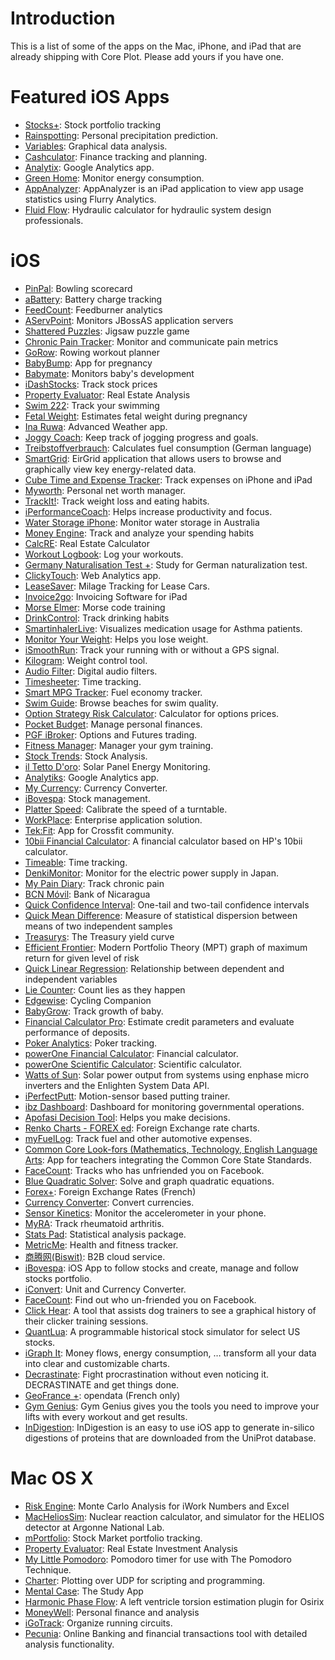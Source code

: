 # Introduction #

This is a list of some of the apps on the Mac, iPhone, and iPad that are already shipping with Core Plot. Please add yours if you have one.

# Featured iOS Apps #
  * [Stocks+](https://itunes.apple.com/WebObjects/MZStore.woa/wa/viewSoftware?id=568683068&mt=8): Stock portfolio tracking
  * [Rainspotting](http://itunes.apple.com/us/app/rainspotting-rain-outlook/id406959408?mt=8): Personal precipitation prediction.
  * [Variables](http://itunes.apple.com/us/app/variables/id465029884?ls=1&mt=8): Graphical data analysis.
  * [Cashculator](http://itunes.apple.com/app/cashculator/id463721340): Finance tracking and planning.
  * [Analytix](http://analytixapp.com): Google Analytics app.
  * [Green Home](http://itunes.apple.com/us/app/greenhome/id444543163?mt=8): Monitor energy consumption.
  * [AppAnalyzer](http://slipware.com/appanalyzer): AppAnalyzer is an iPad application to view app usage statistics using Flurry Analytics.
  * [Fluid Flow](http://itunes.apple.com/ca/app/fluid-flow/id496738919?mt=8): Hydraulic calculator for hydraulic system design professionals.

# iOS #

  * [PinPal](http://itunes.apple.com/WebObjects/MZStore.woa/wa/viewSoftware?id=321824605&mt=8): Bowling scorecard
  * [aBattery](http://itunes.apple.com/WebObjects/MZStore.woa/wa/viewSoftware?id=330747731&mt=8): Battery charge tracking
  * [FeedCount](http://itunes.apple.com/WebObjects/MZStore.woa/wa/viewSoftware?id=314985956&mt=8): Feedburner analytics
  * [AServPoint](http://itunes.apple.com/WebObjects/MZStore.woa/wa/viewSoftware?id=336858411&mt=8): Monitors JBossAS application servers
  * [Shattered Puzzles](http://itunes.apple.com/us/app/shattered-puzzles/id339327590?mt=8): Jigsaw puzzle game
  * [Chronic Pain Tracker](http://itunes.apple.com/nl/app/chronic-pain-tracker/id330294020?mt=8): Monitor and communicate pain metrics
  * [GoRow](http://gorow.net): Rowing workout planner
  * [BabyBump](http://bit.ly/babybumpcs): App for pregnancy
  * [Babymate](http://www.doublewedge.com): Monitors baby's development
  * [iDashStocks](http://itunes.apple.com/nl/app/idashstocks/id366564041?mt=8): Track stock prices
  * [Property Evaluator](http://itunes.apple.com/us/app/property-evaluator/id335518202?mt=8): Real Estate Analysis
  * [Swim 222](http://itunes.apple.com/nl/app/swim-222/id370451901?mt=8): Track your swimming
  * [Fetal Weight](http://itunes.apple.com/us/app/fetal-weight/id367718153?mt=8): Estimates fetal weight during pregnancy
  * [Ina Ruwa](http://www.inaruwaapp.com): Advanced Weather app.
  * [Joggy Coach](http://itunes.apple.com/en/app/id343740663?mt=8): Keep track of jogging progress and goals.
  * [Treibstoffverbrauch](http://itunes.apple.com/us/app/treibstoffverbrauch/id388635562?mt=8): Calculates fuel consumption (German language)
  * [SmartGrid](http://itunes.apple.com/nl/app/smartgrid/id391468933?mt=8): EirGrid application that allows users to browse and graphically view key energy-related data.
  * [Cube Time and Expense Tracker](http://cube.bitrzr.com/iphone/time-and-expense-tracker%20Cube%20Time%20&%20Expense%20Tracker): Track expenses on iPhone and iPad
  * [Myworth](http://myworthapp.com/): Personal net worth manager.
  * [TrackIt!](http://itunes.apple.com/us/app/track-it/id397761366?mt=8): Track weight loss and eating habits.
  * [iPerformanceCoach](http://itunes.apple.com/us/app/iperformancecoach/id398878232?mt=8): Helps increase productivity and focus.
  * [Water Storage iPhone](http://www.bom.gov.au/water/waterstorage/iphone.shtml): Monitor water storage in Australia
  * [Money Engine](http://www.radeeccles.com/MoneyEngine.html): Track and analyze your spending habits
  * [CalcRE](http://www.hablantia.com/calcre): Real Estate Calculator
  * [Workout Logbook](http://itunes.apple.com/us/app/workout-logbook/id404983628?mt=8%20Workoug%20Logbook): Log your workouts.
  * [Germany Naturalisation Test +](http://www.raptlook.com/weblog/products/germany-naturalisation-test/): Study for German naturalization test.
  * [ClickyTouch](http://clickytouch.com): Web Analytics app.
  * [LeaseSaver](http://www.appwelder.com/w/LeaseSaver.html): Milage Tracking for Lease Cars.
  * [Invoice2go](http://itunes.apple.com/au/app/invoice2go-for-ipad/id415577978?mt=8): Invoicing Software for iPad
  * [Morse Elmer](http://itunes.apple.com/us/app/morse-elmer/id414371107?mt=8): Morse code training
  * [DrinkControl](http://drinkcontrolapp.com): Track drinking habits
  * [SmartinhalerLive](http://itunes.apple.com/us/app/smartinhalerlive/id421901698?mt=8): Visualizes medication usage for Asthma patients.
  * [Monitor Your Weight](http://bustan.net/monitoryourweight/): Helps you lose weight.
  * [iSmoothRun](http://www.ismoothrun.com): Track your running with or without a GPS signal.
  * [Kilogram](http://itunes.apple.com/us/app/kilogram/id425436389?mt=8&uo=4): Weight control tool.
  * [Audio Filter](http://itunes.apple.com/us/app/audio-filter/id420083455?mt=8&ls=1): Digital audio filters.
  * [Timesheeter](http://itunes.com/apps/timesheeter): Time tracking.
  * [Smart MPG Tracker](http://itunes.apple.com/us/app/smart-mpg-tracker/id438520492?mt=8): Fuel economy tracker.
  * [Swim Guide](http://itunes.apple.com/ca/app/swim-guide/id435811871?mt=8): Browse beaches for swim quality.
  * [Option Strategy Risk Calculator](http://itunes.apple.com/us/app/option-strategy-risk-calculator/id444087300?mt=8&ls=1): Calculator for options prices.
  * [Pocket Budget](http://itunes.apple.com/us/app/pocket-budget/id444937670?mt=8): Manage personal finances.
  * [PGF iBroker](http://itunes.apple.com/en/app/pfg-ibroker/id423109674): Options and Futures trading.
  * [Fitness Manager](http://itunes.apple.com/us/app/fitness-manager/id447600109?l=de&ls=1&mt=8): Manager your gym training.
  * [Stock Trends](http://itunes.apple.com/us/app/stock-trends/id400680843?mt=8): Stock Analysis.
  * [il Tetto D'oro](http://itunes.apple.com/it/app/il-tetto-doro/id451636068?mt=8): Solar Panel Energy Monitoring.
  * [Analytiks](http://analytiksapp.com): Google Analytics app.
  * [My Currency](http://itunes.apple.com/us/app/my-currency-currency-converter/id297582567?mt=8): Currency Converter.
  * [iBovespa](http://itunes.apple.com/us/app/ibovespa/id305228920?mt=8): Stock management.
  * [Platter Speed](http://platterspeed.com/): Calibrate the speed of a turntable.
  * [WorkPlace](http://workplaceformobile.com/tablets.aspx): Enterprise application solution.
  * [Tek:Fit](http://itunes.apple.com/us/app/tek-fit/id476063518?mt=8): App for Crossfit community.
  * [10bii Financial Calculator](http://www.inadaydevelopment.com/app-10biiFinancialCalculator-iOS.php):  A financial calculator based on HP's 10bii calculator.
  * [Timeable](http://itunes.apple.com/us/app/timeable/id481956862?mt=8): Time tracking.
  * [DenkiMonitor](http://itunes.com/apps/DenkiMonitor): Monitor for the electric power supply in Japan.
  * [My Pain Diary](http://itunes.apple.com/us/app/my-pain-diary-chronic-pain/id338627856?mt=8): Track chronic pain
  * [BCN Móvil](http://itunes.apple.com/us/app/bcn-movil/id473878192?mt=8): Bank of Nicaragua
  * [Quick Confidence Interval](http://itunes.apple.com/us/app/quick-confidence-interval/id482317565?ls=1&mt=8): One-tail and two-tail confidence intervals
  * [Quick Mean Difference](http://itunes.apple.com/us/app/quick-mean-difference/id482964838?ls=1&mt=8): Measure of statistical dispersion between means of two independent samples
  * [Treasurys](http://itunes.apple.com/us/app/treasurys/id468527873?ls=1&mt=8): The Treasury yield curve
  * [Efficient Frontier](http://itunes.apple.com/us/app/efficient-frontier/id480748405?ls=1&mt=8): Modern Portfolio Theory (MPT) graph of maximum return for given level of risk
  * [Quick Linear Regression](http://itunes.apple.com/us/app/quick-linear-regression/id488639289?ls=1&mt=8): Relationship between dependent and independent variables
  * [Lie Counter](http://itunes.apple.com/us/app/lie-counter/id498522325?mt=8): Count lies as they happen
  * [Edgewise](http://itunes.apple.com/us/app/edgewise-cycling-companion/id491759494?mt=8): Cycling Companion
  * [BabyGrow](http://itunes.apple.com/us/app/babygrow-growth-charts-for/id316177673?mt=8): Track growth of baby.
  * [Financial Calculator Pro](http://itunes.apple.com/us/app/finance-calculator-pro/id505542552?mt=8): Estimate credit parameters and evaluate performance of deposits.
  * [Poker Analytics](http://itunes.apple.com/us/app/poker-analytics/id505793771?mt=8): Poker tracking.
  * [powerOne Financial Calculator](http://itunes.apple.com/us/app/powerone-financial-calculator/id339084742?mt=8): Financial calculator.
  * [powerOne Scientific Calculator](http://itunes.apple.com/us/app/powerone-scientific-calculator/id405982860?mt=8): Scientific calculator.
  * [Watts of Sun](http://itunes.apple.com/us/app/watts-of-sun/id521147969?mt=8): Solar power output from systems using enphase micro inverters and the Enlighten System Data API.
  * [iPerfectPutt](http://itunes.apple.com/ca/app/iperfectputt/id516374063?mt=8): Motion-sensor based putting trainer.
  * [ibz Dashboard](http://itunes.apple.com/nl/app/ibz-dashboard/id480735871?mt=8): Dashboard for monitoring governmental operations.
  * [Apofasi Decision Tool](https://itunes.apple.com/gr/app/apofasi-decision-tool/id541689366?mt=8): Helps you make decisions.
  * [Renko Charts - FOREX ed](https://itunes.apple.com/us/app/renko-charts-forex-ed./id555743091?mt=8): Foreign Exchange rate charts.
  * [myFuelLog](https://itunes.apple.com/us/app/myfuellog/id443693213?mt=8): Track fuel and other automotive expenses.
  * [Common Core Look-fors (Mathematics, Technology, English Language Arts](https://itunes.apple.com/us/app/common-core-look-fors-mathematics/id467263974?mt=8): App for teachers  integrating the Common Core State Standards.
  * [FaceCount](https://itunes.apple.com/us/app/facecount/id531013861?mt=8): Tracks who has unfriended you on Facebook.
  * [Blue Quadratic Solver](https://itunes.apple.com/us/app/blue-quadratic-solver/id526535808?mt=8): Solve and graph quadratic equations.
  * [Forex+](https://itunes.apple.com/us/app/forex+/id526385427?mt=8): Foreign Exchange Rates (French)
  * [Currency Converter](https://itunes.apple.com/us/app/convertisseur-de-devises/id432857912?mt=8&ign-mpt=uo%3D4): Convert currencies.
  * [Sensor Kinetics](https://itunes.apple.com/us/app/sensor-kinetics/id579040333?mt=8): Monitor the accelerometer in your phone.
  * [MyRA](https://itunes.apple.com/us/app/myra/id563338979?ls=1&mt=8): Track rheumatoid arthritis.
  * [Stats Pad](https://itunes.apple.com/us/app/stats-pad/id546690784?mt=8): Statistical analysis package.
  * [MetricMe](https://itunes.apple.com/us/app/metricme-health-fitness-tracker/id532987699?mt=8): Health and fitness tracker.
  * [商腾网(Biswit)](https://itunes.apple.com/cn/app/shang-teng-wang/id583280741?mt=8): B2B cloud service.
  * [iBovespa](https://itunes.apple.com/us/app/ibovespa/id305228920?mt=8): iOS App to follow stocks and create, manage and follow stocks portfolio.
  * [iConvert](http://www.bitcommander.ch/iconvert): Unit and Currency Converter.
  * [FaceCount](http://www.facecount.ca): Find out who un-friended you on Facebook.
  * [Click Hear](http://jimvision.com/clickhear/clickhear.html): A tool that assists dog trainers to see a graphical history of their clicker training sessions.
  * [QuantLua](https://itunes.apple.com/us/app/quantlua/id653280054?ls=1&mt=8): A programmable historical stock simulator for select US stocks.
  * [iGraph It](https://itunes.apple.com/us/app/igraph-it/id654944721?mt=8): Money flows, energy consumption, … transform all your data into clear and customizable charts.
  * [Decrastinate](http://alienworks.ca/Decrastinate/En/Home.aspx): Fight procrastination without even noticing it. DECRASTINATE and get things done.
  * [GeoFrance +](https://itunes.apple.com/fr/app/geofrance-+/id464294016?mt=8&ign-mpt=uo%3D4): opendata (French only)
  * [Gym Genius](http://www.gymgeniusapp.com): Gym Genius gives you the tools you need to improve your lifts with every workout and get results.
  * [InDigestion](http://indigestionapp.com): InDigestion is an easy to use iOS app to generate in-silico digestions of proteins that are downloaded from the UniProt database.


# Mac OS X #

  * [Risk Engine](http://www.engineeringfortherealworld.com/RiskEngine/RiskEngine.html): Monte Carlo Analysis for iWork Numbers and Excel
  * [MacHeliosSim](http://code.google.com/p/mac-helios-sim/):  Nuclear reaction calculator, and simulator for the HELIOS detector at Argonne National Lab.
  * [mPortfolio](http://www.megsoftware.com/): Stock Market portfolio tracking.
  * [Property Evaluator](http://itunes.apple.com/us/app/property-evaluator-real-estate/id402745077?mt=12):  Real Estate Investment Analysis
  * [My Little Pomodoro](http://itunes.apple.com/us/app/my-little-pomodoro/id412699095?mt=12): Pomodoro timer for use with The Pomodoro Technique.
  * [Charter](http://itunes.apple.com/nl/app/charter/id466388659?mt=12): Plotting over UDP for scripting and programming.
  * [Mental Case](http://itunes.apple.com/us/app/mental-case-the-study-app/id402688205?mt=12): The Study App
  * [Harmonic Phase Flow](http://iam.cvc.uab.es/technological-transfer/lvscores): A left ventricle torsion estimation plugin for Osirix
  * [MoneyWell](http://itunes.apple.com/us/app/moneywell/id404246493?mt=12): Personal finance and analysis
  * [iGoTrack](http://itunes.apple.com/us/app/igotrack/id488214658?mt=12): Organize running circuits.
  * [Pecunia](http://www.pecuniabanking.de/): Online Banking and financial transactions tool with detailed analysis functionality.